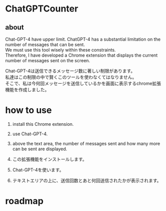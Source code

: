 # ChatGPTCounter

## about
Chat-GPT-4 have upper limit.
ChatGPT-4 has a substantial limitation on the number of messages that can be sent.  
We must use this tool wisely within these constraints.  
Therefore, I have developed a Chrome extension that displays the current number of messages sent on the screen.

Chat-GPT-4は送信できるメッセージ数に著しい制限があります。  
私達はこの制限の中で賢くこのツールを使わなくてはなりません。  
そこで、私は今何回メッセージを送信しているかを画面に表示するchrome拡張機能を作成しました。 

# how to use
1. install this Chrome extension.
2. use Chat-GPT-4.
3. above the text area, the number of messages sent and how many more can be sent are displayed.  


1. この拡張機能をインストールします。
2. Chat-GPT-4を使います。
3. テキストエリアの上に、送信回数とあと何回送信されたかが表示されます。

# roadmap


